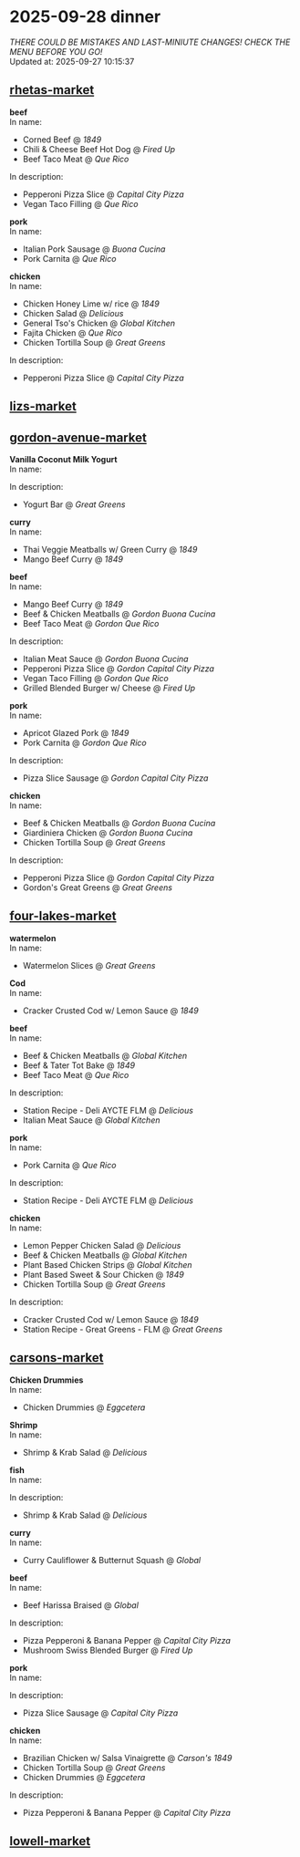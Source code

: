 # 2025-09-28 dinner  
*THERE COULD BE MISTAKES AND LAST-MINIUTE CHANGES! CHECK THE MENU BEFORE YOU GO!*  
Updated at: 2025-09-27 10:15:37  
## [rhetas-market](https://wisc-housingdining.nutrislice.com/menu/rhetas-market/dinner/2025-09-28)  
**beef**  
In name:   
 - Corned Beef @ *1849*  
 - Chili & Cheese Beef Hot Dog @ *Fired Up*  
 - Beef Taco Meat @ *Que Rico*  
  
In description:   
 - Pepperoni Pizza Slice @ *Capital City Pizza*  
 - Vegan Taco Filling @ *Que Rico*  
  
**pork**  
In name:   
 - Italian Pork Sausage @ *Buona Cucina*  
 - Pork Carnita @ *Que Rico*  
  
**chicken**  
In name:   
 - Chicken Honey Lime w/ rice @ *1849*  
 - Chicken Salad @ *Delicious*  
 - General Tso's Chicken @ *Global Kitchen*  
 - Fajita Chicken @ *Que Rico*  
 - Chicken Tortilla Soup @ *Great Greens*  
  
In description:   
 - Pepperoni Pizza Slice @ *Capital City Pizza*  
  
## [lizs-market](https://wisc-housingdining.nutrislice.com/menu/lizs-market/dinner/2025-09-28)  
## [gordon-avenue-market](https://wisc-housingdining.nutrislice.com/menu/gordon-avenue-market/dinner/2025-09-28)  
**Vanilla Coconut Milk Yogurt**  
In name:   
  
In description:   
 - Yogurt Bar @ *Great Greens*  
  
**curry**  
In name:   
 - Thai Veggie Meatballs w/ Green Curry @ *1849*  
 - Mango Beef Curry @ *1849*  
  
**beef**  
In name:   
 - Mango Beef Curry @ *1849*  
 - Beef & Chicken Meatballs @ *Gordon Buona Cucina*  
 - Beef Taco Meat @ *Gordon Que Rico*  
  
In description:   
 - Italian Meat Sauce @ *Gordon Buona Cucina*  
 - Pepperoni Pizza Slice @ *Gordon Capital City Pizza*  
 - Vegan Taco Filling @ *Gordon Que Rico*  
 - Grilled Blended Burger w/ Cheese @ *Fired Up*  
  
**pork**  
In name:   
 - Apricot Glazed Pork @ *1849*  
 - Pork Carnita @ *Gordon Que Rico*  
  
In description:   
 - Pizza Slice Sausage @ *Gordon Capital City Pizza*  
  
**chicken**  
In name:   
 - Beef & Chicken Meatballs @ *Gordon Buona Cucina*  
 - Giardiniera Chicken @ *Gordon Buona Cucina*  
 - Chicken Tortilla Soup @ *Great Greens*  
  
In description:   
 - Pepperoni Pizza Slice @ *Gordon Capital City Pizza*  
 - Gordon's Great Greens @ *Great Greens*  
  
## [four-lakes-market](https://wisc-housingdining.nutrislice.com/menu/four-lakes-market/dinner/2025-09-28)  
**watermelon**  
In name:   
 - Watermelon Slices @ *Great Greens*  
  
**Cod**  
In name:   
 - Cracker Crusted Cod w/ Lemon Sauce @ *1849*  
  
**beef**  
In name:   
 - Beef & Chicken Meatballs @ *Global Kitchen*  
 - Beef & Tater Tot Bake @ *1849*  
 - Beef Taco Meat @ *Que Rico*  
  
In description:   
 - Station Recipe - Deli  AYCTE FLM @ *Delicious*  
 - Italian Meat Sauce @ *Global Kitchen*  
  
**pork**  
In name:   
 - Pork Carnita @ *Que Rico*  
  
In description:   
 - Station Recipe - Deli  AYCTE FLM @ *Delicious*  
  
**chicken**  
In name:   
 - Lemon Pepper Chicken Salad @ *Delicious*  
 - Beef & Chicken Meatballs @ *Global Kitchen*  
 - Plant Based Chicken Strips @ *Global Kitchen*  
 - Plant Based Sweet & Sour Chicken @ *1849*  
 - Chicken Tortilla Soup @ *Great Greens*  
  
In description:   
 - Cracker Crusted Cod w/ Lemon Sauce @ *1849*  
 - Station Recipe - Great Greens - FLM @ *Great Greens*  
  
## [carsons-market](https://wisc-housingdining.nutrislice.com/menu/carsons-market/dinner/2025-09-28)  
**Chicken Drummies**  
In name:   
 - Chicken Drummies @ *Eggcetera*  
  
**Shrimp**  
In name:   
 - Shrimp & Krab Salad @ *Delicious*  
  
**fish**  
In name:   
  
In description:   
 - Shrimp & Krab Salad @ *Delicious*  
  
**curry**  
In name:   
 - Curry Cauliflower & Butternut Squash @ *Global*  
  
**beef**  
In name:   
 - Beef Harissa Braised @ *Global*  
  
In description:   
 - Pizza Pepperoni & Banana Pepper @ *Capital City Pizza*  
 - Mushroom Swiss Blended Burger @ *Fired Up*  
  
**pork**  
In name:   
  
In description:   
 - Pizza Slice Sausage @ *Capital City Pizza*  
  
**chicken**  
In name:   
 - Brazilian Chicken w/ Salsa Vinaigrette @ *Carson's 1849*  
 - Chicken Tortilla Soup @ *Great Greens*  
 - Chicken Drummies @ *Eggcetera*  
  
In description:   
 - Pizza Pepperoni & Banana Pepper @ *Capital City Pizza*  
  
## [lowell-market](https://wisc-housingdining.nutrislice.com/menu/lowell-market/dinner/2025-09-28)  
  
